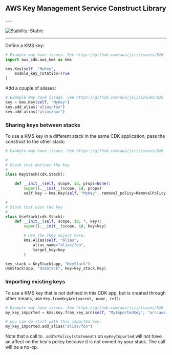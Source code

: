 ## AWS Key Management Service Construct Library

<html></html>---


![Stability: Stable](https://img.shields.io/badge/stability-Stable-success.svg?style=for-the-badge)

---
<html></html>

Define a KMS key:

```python
# Example may have issues. See https://github.com/aws/jsii/issues/826
import aws_cdk.aws_kms as kms

kms.Key(self, "MyKey",
    enable_key_rotation=True
)
```

Add a couple of aliases:

```python
# Example may have issues. See https://github.com/aws/jsii/issues/826
key = kms.Key(self, "MyKey")
key.add_alias("alias/foo")
key.add_alias("alias/bar")
```

### Sharing keys between stacks

To use a KMS key in a different stack in the same CDK application,
pass the construct to the other stack:

```python
# Example may have issues. See https://github.com/aws/jsii/issues/826

#
# Stack that defines the key
#
class KeyStack(cdk.Stack):

    def __init__(self, scope, id, props=None):
        super().__init__(scope, id, props)
        self.key = kms.Key(self, "MyKey", removal_policy=RemovalPolicy.DESTROY)

#
# Stack that uses the key
#
class UseStack(cdk.Stack):
    def __init__(self, scope, id, *, key):
        super().__init__(scope, id, key=key)

        # Use the IKey object here.
        kms.Alias(self, "Alias",
            alias_name="alias/foo",
            target_key=key
        )

key_stack = KeyStack(app, "KeyStack")
UseStack(app, "UseStack", key=key_stack.key)
```

### Importing existing keys

To use a KMS key that is not defined in this CDK app, but is created through other means, use
`Key.fromKeyArn(parent, name, ref)`:

```python
# Example may have issues. See https://github.com/aws/jsii/issues/826
my_key_imported = kms.Key.from_key_arn(self, "MyImportedKey", "arn:aws:...")

# you can do stuff with this imported key.
my_key_imported.add_alias("alias/foo")
```

Note that a call to `.addToPolicy(statement)` on `myKeyImported` will not have
an affect on the key's policy because it is not owned by your stack. The call
will be a no-op.
